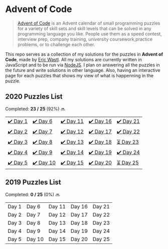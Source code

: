 # Advent of Code

> [Advent of Code](https://adventofcode.com/) is an Advent calendar of small programming puzzles for a variety of skill sets and skill levels that can be solved in any programming language you like. People use them as a speed contest, interview prep, company training, university coursework,practice problems, or to challenge each other.

This repo serves as a collection of my solutions for the puzzles in **Advent of Code**, made by [Eric Wastl](http://was.tl/). All my solutions are currently written in JavaScript and to be run via [NodeJS](https://nodejs.org/). I plan on answering all the puzzles in the future and write solutions in other language. Also, having an interactive page for each puzzles that shows my view of what is happenning in the puzzle.

## 2020 Puzzles List

Completed: **23 / 25** (92%) 🔜

|                              |                               |                               |                                |                               |
| ---------------------------- | ----------------------------- | ----------------------------- | ------------------------------ | ----------------------------- |
| [✔️ Day 1](<./2020/Day 1/>) | [✔️ Day 6](<./2020/Day 6/>)   | [✔️ Day 11](<./2020/Day 11/>) | [✔️ Day 16](<./2020/Day 16/>) | [✔️ Day 21](<./2020/Day 21/>) |
| [✔️ Day 2](<./2020/Day 2/>) | [✔️ Day 7](<./2020/Day 7/>)   | [✔️ Day 12](<./2020/Day 12/>) | [✔️ Day 17](<./2020/Day 17/>) | [✔️ Day 22](<./2020/Day 22/>) |
| [✔️ Day 3](<./2020/Day 3/>) | [✔️ Day 8](<./2020/Day 8/>)   | [✔️ Day 13](<./2020/Day 13/>) | [✔️ Day 18](<./2020/Day 18/>) | [⏳ Day 23](<./2020/Day 23/>) |
| [✔️ Day 4](<./2020/Day 4/>) | [✔️ Day 9](<./2020/Day 9/>)   | [✔️ Day 14](<./2020/Day 14/>) | [✔️ Day 19](<./2020/Day 19/>) | [✔️ Day 24](<./2020/Day 24/>) |
| [✔️ Day 5](<./2020/Day 5/>) | [✔️ Day 10](<./2020/Day 10/>) | [✔️ Day 15](<./2020/Day 15/>) | [✔️ Day 20](<./2020/Day 20/>) | [⏳ Day 25](<./2020/Day 25/>) |


## 2019 Puzzles List

Completed: **0 / 25** (0%) 🔜

|                              |                               |                               |                                |                               |
| ---------------------------- | ----------------------------- | ----------------------------- | ------------------------------ | ----------------------------- |
| Day 1 | Day 6 | Day 11 | Day 16 | Day 21 |
| Day 2 | Day 7 | Day 12 | Day 17 | Day 22 |
| Day 3 | Day 8 | Day 13 | Day 18 | Day 23 |
| Day 4 | Day 9 | Day 14 | Day 19 | Day 24 |
| Day 5 | Day 10 | Day 15 | Day 20 | Day 25 |

<!-- | [Day 1](<./2019/Day 1/>) | [Day 6](<./2019/Day 6/>)   | [Day 11](<./2019/Day 11/>) | [Day 16](<./2019/Day 16/>) | [Day 21](<./2019/Day 21/>) |
| [Day 2](<./2019/Day 2/>) | [Day 7](<./2019/Day 7/>)   | [Day 12](<./2019/Day 12/>) | [Day 17](<./2019/Day 17/>) | [Day 22](<./2019/Day 22/>) |
| [Day 3](<./2019/Day 3/>) | [Day 8](<./2019/Day 8/>)   | [Day 13](<./2019/Day 13/>) | [Day 18](<./2019/Day 18/>) | [Day 23](<./2019/Day 23/>) |
| [Day 4](<./2019/Day 4/>) | [Day 9](<./2019/Day 9/>)   | [Day 14](<./2019/Day 14/>) | [Day 19](<./2019/Day 19/>) | [Day 24](<./2019/Day 24/>) |
| [Day 5](<./2019/Day 5/>) | [Day 10](<./2019/Day 10/>) | [Day 15](<./2019/Day 15/>) | [Day 20](<./2019/Day 20/>) | [Day 25](<./2019/Day 25/>) | -->

<!-- emoji used: ⭐️🔜✔️⏳ -->